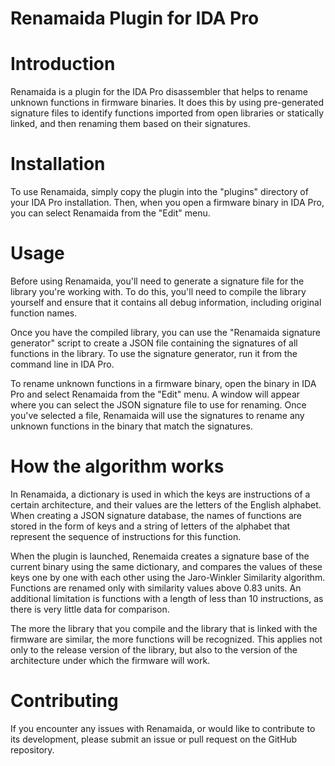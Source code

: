 # Renamaida Plugin for IDA Pro
# Introduction
Renamaida is a plugin for the IDA Pro disassembler that helps to rename unknown functions in firmware binaries. It does this by using pre-generated signature files to identify functions imported from open libraries or statically linked, and then renaming them based on their signatures.

# Installation
To use Renamaida, simply copy the plugin into the "plugins" directory of your IDA Pro installation. Then, when you open a firmware binary in IDA Pro, you can select Renamaida from the "Edit" menu.

# Usage
Before using Renamaida, you'll need to generate a signature file for the library you're working with. To do this, you'll need to compile the library yourself and ensure that it contains all debug information, including original function names.

Once you have the compiled library, you can use the "Renamaida signature generator" script to create a JSON file containing the signatures of all functions in the library. To use the signature generator, run it from the command line in IDA Pro.

To rename unknown functions in a firmware binary, open the binary in IDA Pro and select Renamaida from the "Edit" menu. A window will appear where you can select the JSON signature file to use for renaming. Once you've selected a file, Renamaida will use the signatures to rename any unknown functions in the binary that match the signatures.

# How the algorithm works
In Renamaida, a dictionary is used in which the keys are instructions of a certain architecture, and their values are the letters of the English alphabet. When creating a JSON signature database, the names of functions are stored in the form of keys and a string of letters of the alphabet that represent the sequence of instructions for this function.

When the plugin is launched, Renemaida creates a signature base of the current binary using the same dictionary, and compares the values of these keys one by one with each other using the Jaro-Winkler Similarity algorithm. Functions are renamed only with similarity values above 0.83 units. An additional limitation is functions with a length of less than 10 instructions, as there is very little data for comparison.

The more the library that you compile and the library that is linked with the firmware are similar, the more functions will be recognized. This applies not only to the release version of the library, but also to the version of the architecture under which the firmware will work.

# Contributing
If you encounter any issues with Renamaida, or would like to contribute to its development, please submit an issue or pull request on the GitHub repository.
